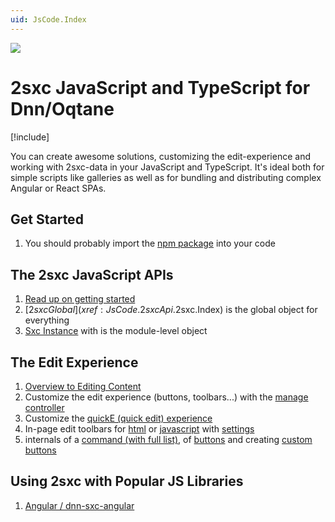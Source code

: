 ```yaml
---
uid: JsCode.Index
---
```


<img src="~/assets/features/js-api.svg" class="feature">

# 2sxc JavaScript and TypeScript for Dnn/Oqtane

[!include[](~/pages/basics/stack/_shared-float-summary.md)]
<style>.context-box-summary .browser-all { visibility: visible; } </style>

You can create awesome solutions, customizing the edit-experience and working with 2sxc-data in your JavaScript and TypeScript.
It's ideal both for simple scripts like galleries as well as for bundling and distributing complex Angular or React SPAs.

## Get Started

1. You should probably import the [npm package](xref:JsCode.NpmTypes) into your code

## The 2sxc JavaScript APIs

1. [Read up on getting started](xref:JsCode.2sxcApi.Index)
1. [$2sxc Global](xref:JsCode.2sxcApi.$2sxc.Index) is the global object for everything
1. [Sxc Instance](xref:JsCode.2sxcApi.Sxc.Index) with is the module-level object

## The Edit Experience

1. [Overview to Editing Content](xref:Basics.Browser.EditUx.Index) 
1. Customize the edit experience (buttons, toolbars...) with the [manage controller](xref:JsCode.2sxcApi.Sxc.Manage)
1. Customize the [quickE (quick edit) experience](xref:JsCode.QuickE.Index)
1. In-page edit toolbars for [html](xref:JsCode.Toolbars.Index) or [javascript](xref:JsCode.Toolbars.Advanced) with [settings](xref:JsCode.Toolbars.Settings)
1. internals of a [command (with full list)](xref:JsCode.Commands.Index), of [buttons](xref:JsCode.Toolbars.Buttons) and creating [custom buttons](xref:JsCode.Commands.Code)


## Using 2sxc with Popular JS Libraries

1. [Angular / dnn-sxc-angular](xref:JsCode.Angular.Index)


